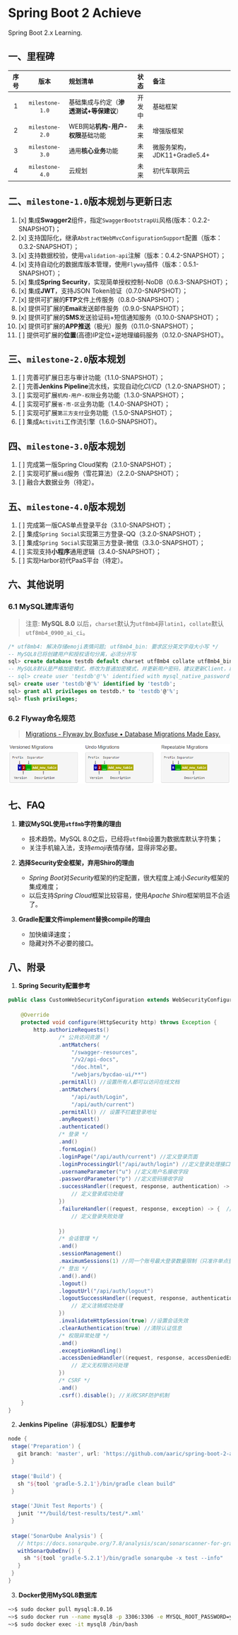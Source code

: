 # Spring Boot 2 Achieve
Spring Boot 2.x Learning.


## 一、里程碑
|序号|版本|规划清单|状态|备注|
|:-:|:--:|:-----|:--:|:--|
|1|`milestone-1.0`|基础集成与约定（**渗透测试+等保建议**）|开发中|基础框架|
|2|`milestone-2.0`|WEB网站**机构-用户-权限**基础功能|未来|增强版框架|
|3|`milestone-3.0`|通用**核心业务**功能|未来|微服务架构，JDK11+Gradle5.4+|
|4|`milestone-4.0`|云规划|未来|初代车联网云|


## 二、`milestone-1.0`版本规划与更新日志
1. [x] 集成**Swagger2**组件，指定`SwaggerBootstrapUi`风格(版本：0.2.2-SNAPSHOT)；
2. [x] 支持国际化，继承`AbstractWebMvcConfigurationSupport`配置（版本：0.3.2-SNAPSHOT）；
3. [x] 支持数据校验，使用`validation-api`注解（版本：0.4.2-SNAPSHOT）；
4. [x] 支持自动化的数据库版本管理，使用`Flyway`插件（版本：0.5.1-SNAPSHOT）；
5. [x] 集成**Spring Security**，实现简单授权控制-NoDB（0.6.3-SNAPSHOT）；
6. [x] 集成**JWT**，支持JSON Token验证（0.7.0-SNAPSHOT）；
7. [x] 提供可扩展的**FTP**文件上传服务（0.8.0-SNAPSHOT）；
8. [x] 提供可扩展的**Email**发送邮件服务（0.9.0-SNAPSHOT）；
9. [x] 提供可扩展的**SMS**发送验证码+短信通知服务（0.10.0-SNAPSHOT）；
10. [x] 提供可扩展的**APP推送**（极光）服务（0.11.0-SNAPSHOT）；
11. [ ] 提供可扩展的**位置**(高德)IP定位+逆地理编码服务（0.12.0-SNAPSHOT）。


## 三、`milestone-2.0`版本规划
1. [ ] 完善可扩展日志与审计功能（1.1.0-SNAPSHOT）；
2. [ ] 完善**Jenkins Pipeline**流水线，实现自动化*CI/CD*（1.2.0-SNAPSHOT）；
3. [ ] 实现可扩展`机构-用户-权限`业务功能（1.3.0-SNAPSHOT）；
4. [ ] 实现可扩展`省-市-区`业务功能（1.4.0-SNAPSHOT）；
5. [ ] 实现可扩展`第三方支付`业务功能（1.5.0-SNAPSHOT）；
6. [ ] 集成`Activiti`工作流引擎（1.6.0-SNAPSHOT）。


## 四、`milestone-3.0`版本规划
1. [ ] 完成第一版Spring Cloud架构（2.1.0-SNAPSHOT）；
2. [ ] 实现可扩展`uid`服务（雪花算法）（2.2.0-SNAPSHOT）；
3. [ ] 融合大数据业务（待定）。


## 五、`milestone-4.0`版本规划
1. [ ] 完成第一版CAS单点登录平台（3.1.0-SNAPSHOT）；
2. [ ] 集成`Spring Social`实现第三方登录-QQ（3.2.0-SNAPSHOT）；
3. [ ] 集成`Spring Social`实现第三方登录-微信（3.3.0-SNAPSHOT）；
4. [ ] 实现支持**小程序**通用逻辑（3.4.0-SNAPSHOT）；
5. [ ] 实现Harbor初代PaaS平台（待定）。


## 六、其他说明
### 6.1 MySQL建库语句

> 注意: **MySQL 8.0** 以后，`charset`默认为`utf8mb4`非`latin1`，`collate`默认`utf8mb4_0900_ai_ci`。

```sql
/* utf8mb4: 解决存储emoji表情问题; utf8mb4_bin: 要求区分英文字母大小写 */
-- MySQL8已将创建用户和授权语句分离，必须分开写
sql> create database testdb default charset utf8mb4 collate utf8mb4_bin;
-- MySQL8默认是严格加密模式，修改为普通加密模式，并更新用户密码，建议更新Client，以下为非优雅的方式
-- sql> create user 'testdb'@'%' identified with mysql_native_password by 'testdb';
sql> create user 'testdb'@'%' identified by 'testdb';
sql> grant all privileges on testdb.* to 'testdb'@'%';
sql> flush privileges;
```

### 6.2 Flyway命名规范

> [Migrations - Flyway by Boxfuse • Database Migrations Made Easy.](https://flywaydb.org/documentation/migrations "Flyway Documentation Online")

![Flyway](https://github.com/aaric/spring-boot-2-achieve/raw/master/docs/images/gradle_flyway_naming.png "Flyway Naming Rule")


## 七、FAQ
1. **建议MySQL使用`utf8mb`字符集的理由**
    - 技术趋势。MySQL 8.0之后，已经将`utf8mb`设置为数据库默认字符集；
    - 关注手机输入法，支持*emoji*表情存储，显得非常必要。

2. **选择Security安全框架，弃用Shiro的理由**
    - *Spring Boot*对*Security*框架的约定配置，很大程度上减小*Security*框架的集成难度；
    - 以后支持*Spring Cloud*框架比较容易，使用*Apache Shiro*框架明显不合适了。
3. **Gradle配置文件implement替换compile的理由**
    - 加快编译速度；
    - 隐藏对外不必要的接口。


## 八、附录
1. **Spring Security配置参考**
```java
public class CustomWebSecurityConfiguration extends WebSecurityConfigurerAdapter {

    @Override
    protected void configure(HttpSecurity http) throws Exception {
        http.authorizeRequests()
                /* 公共访问资源 */
                .antMatchers(
                    "/swagger-resources",
                    "/v2/api-docs",
                    "/doc.html",
                    "/webjars/bycdao-ui/**")
                .permitAll() //设置所有人都可以访问在线文档
                .antMatchers(
                    "/api/auth/Login",
                    "/api/auth/current")
                .permitAll() // 设置不拦截登录地址
                .anyRequest()
                .authenticated()
                /* 登录 */
                .and()
                .formLogin()
                .loginPage("/api/auth/current") //定义登录页面
                .loginProcessingUrl("/api/auth/login") //定义登录处理接口
                .usernameParameter("u") //定义用户名接收字段
                .passwordParameter("p") //定义密码接收字段
                .successHandler((request, response, authentication) -> { //定义登录成功后处理器
                    // 定义登录成功处理
                })
                .failureHandler((request, response, exception) -> {  //定义登录失败后处理器
                    // 定义登录失败处理

                })
                /* 会话管理 */
                .and()
                .sessionManagement()
                .maximumSessions(1) //同一个账号最大登录数量限制（只准许单点登录）
                /* 登出 */
                .and().and()
                .logout()
                .logoutUrl("/api/auth/logout")
                .logoutSuccessHandler((request, response, authentication) -> {  //定义注销成功后处理器
                    // 定义注销成功处理
                })
                .invalidateHttpSession(true) //设置会话失效
                .clearAuthentication(true) //清除认证信息
                /* 权限异常处理 */
                .and()
                .exceptionHandling()
                .accessDeniedHandler((request, response, accessDeniedException) -> {  //定义访问失败后处理器
                    // 定义无权限访问处理
                })
                /* CSRF */
                .and()
                .csrf().disable(); //关闭CSRF防护机制
    }
}
```

2. **Jenkins Pipeline（非标准DSL）配置参考**
```groovy
node {
 stage('Preparation') {
   git branch: 'master', url: 'https://github.com/aaric/spring-boot-2-achieve'
 }

 stage('Build') {
   sh "${tool 'gradle-5.2.1'}/bin/gradle clean build"
 }

 stage('JUnit Test Reports') {
   junit '**/build/test-results/test/*.xml'
 }

 stage('SonarQube Analysis') {
   // https://docs.sonarqube.org/7.8/analysis/scan/sonarscanner-for-gradle/
   withSonarQubeEnv() {
     sh "${tool 'gradle-5.2.1'}/bin/gradle sonarqube -x test --info"
   }
 }
}
```

3. **Docker使用MySQL8数据库**
```bash
~>$ sudo docker pull mysql:8.0.16
~>$ sudo docker run --name mysql8 -p 3306:3306 -e MYSQL_ROOT_PASSWORD=yourpassword -d mysql:8.0.16
~>$ sudo docker exec -it mysql8 /bin/bash
```
